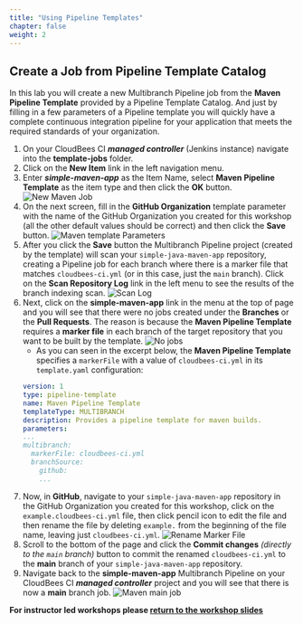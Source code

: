 ```yaml
---
title: "Using Pipeline Templates"
chapter: false
weight: 2
---
```


## Create a Job from Pipeline Template Catalog
In this lab you will create a new Multibranch Pipeline job from the **Maven Pipeline Template** provided by a Pipeline Template Catalog. And just by filling in a few parameters of a Pipeline template you will quickly have a complete continuous integration pipeline for your application that meets the required standards of your organization.

1. On your CloudBees CI ***managed controller*** (Jenkins instance) navigate into the **template-jobs** folder.
2. Click on the **New Item** link in the left navigation menu.
3. Enter ***simple-maven-app*** as the Item Name, select **Maven Pipeline Template** as the item type and then click the **OK** button. ![New Maven Job](create-maven-job.png?width=60pc)
4. On the next screen, fill in the **GitHub Organization** template parameter with the name of the GitHub Organization you created for this workshop (all the other default values should be correct) and then click the **Save** button. ![Maven template Parameters](maven-template-params.png?width=50pc)
5. After you click the **Save** button the Multibranch Pipeline project (created by the template) will scan your `simple-java-maven-app` repository, creating a Pipeline job for each branch where there is a marker file that matches `cloudbees-ci.yml` (or in this case, just the `main` branch). Click on the **Scan Repository Log** link in the left menu to see the results of the branch indexing scan. ![Scan Log](maven-template-scan-log.png?width=50pc) 
6. Next, click on the **simple-maven-app** link in the menu at the top of page and you will see that there were no jobs created under the **Branches** or the **Pull Requests**. The reason is because the **Maven Pipeline Template** requires a **marker file** in each branch of the target repository that you want to be built by the template. ![No jobs](no-jobs.png?width=50pc) 
   - As you can seen in the excerpt below, the **Maven Pipeline Template** specifies a `markerFile` with a value of `cloudbees-ci.yml` in its `template.yaml` configuration:
   ```yaml
   version: 1
   type: pipeline-template
   name: Maven Pipeline Template
   templateType: MULTIBRANCH
   description: Provides a pipeline template for maven builds.
   parameters:
   ...
   multibranch:
     markerFile: cloudbees-ci.yml 
     branchSource:
       github:
       ...
   ```
7. Now, in **GitHub**, navigate to your `simple-java-maven-app` repository in the GitHub Organization you created for this workshop, click on the `example.cloudbees-ci.yml` file, then click pencil icon to edit the file and then rename the file by deleting `example.` from the beginning of the file name, leaving just `cloudbees-ci.yml`. ![Rename Marker File](rename-marker-file.png?width=50pc)
8. Scroll to the bottom of the page and click the **Commit changes** *(directly to the `main` branch)* button to commit the renamed `cloudbees-ci.yml` to the **main** branch of your `simple-java-maven-app` repository. 
9.  Navigate back to the **simple-maven-app** Multibranch Pipeline on your CloudBees CI ***managed controller*** project and you will see that there is now a **main** branch job. ![Maven main job](maven-main-job.png?width=50pc)

**For instructor led workshops please <a href="https://cloudbees-days.github.io/cloudbees-field-workshops/cloudbees-ci/#44">return to the workshop slides</a>**
